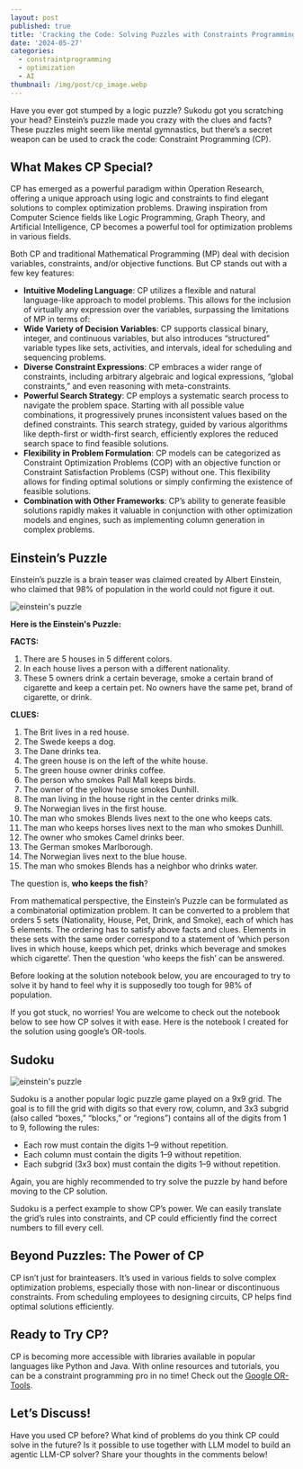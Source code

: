 ```yaml
---
layout: post
published: true
title: 'Cracking the Code: Solving Puzzles with Constraints Programming'
date: '2024-05-27'
categories:
  - constraintprogramming
  - optimization
  - AI
thumbnail: /img/post/cp_image.webp
---
```


Have you ever got stumped by a logic puzzle? Sukodu got you scratching your head? Einstein’s puzzle made you crazy with the clues and facts? These puzzles might seem like mental gymnastics, but there’s a secret weapon can be used to crack the code: Constraint Programming (CP).
<!--more-->

## What Makes CP Special?
CP has emerged as a powerful paradigm within Operation Research, offering a unique approach using logic and constraints to find elegant solutions to complex optimization problems. Drawing inspiration from Computer Science fields like Logic Programming, Graph Theory, and Artificial Intelligence, CP becomes a powerful tool for optimization problems in various fields.

Both CP and traditional Mathematical Programming (MP) deal with decision variables, constraints, and/or objective functions. But CP stands out with a few key features:

- **Intuitive Modeling Language**: CP utilizes a flexible and natural language-like approach to model problems. This allows for the inclusion of virtually any expression over the variables, surpassing the limitations of MP in terms of:
- **Wide Variety of Decision Variables**: CP supports classical binary, integer, and continuous variables, but also introduces “structured” variable types like sets, activities, and intervals, ideal for scheduling and sequencing problems.
- **Diverse Constraint Expressions**: CP embraces a wider range of constraints, including arbitrary algebraic and logical expressions, “global constraints,” and even reasoning with meta-constraints.
- **Powerful Search Strategy**: CP employs a systematic search process to navigate the problem space. Starting with all possible value combinations, it progressively prunes inconsistent values based on the defined constraints. This search strategy, guided by various algorithms like depth-first or width-first search, efficiently explores the reduced search space to find feasible solutions.
- **Flexibility in Problem Formulation**: CP models can be categorized as Constraint Optimization Problems (COP) with an objective function or Constraint Satisfaction Problems (CSP) without one. This flexibility allows for finding optimal solutions or simply confirming the existence of feasible solutions.
- **Combination with Other Frameworks**: CP’s ability to generate feasible solutions rapidly makes it valuable in conjunction with other optimization models and engines, such as implementing column generation in complex problems.

## Einstein’s Puzzle

Einstein’s puzzle is a brain teaser was claimed created by Albert Einstein, who claimed that 98% of population in the world could not figure it out.

![einstein's puzzle]({{site.baseurl}}/img/post/einstein_puzzle.webp)

**Here is the Einstein's Puzzle:**

**FACTS:**
1. There are 5 houses in 5 different colors.
2. In each house lives a person with a different nationality.
3. These 5 owners drink a certain beverage, smoke a certain brand of cigarette and keep a certain pet. No owners have the same pet, brand of cigarette, or drink.

**CLUES:**
1. The Brit lives in a red house.
2. The Swede keeps a dog.
3. The Dane drinks tea.
4. The green house is on the left of the white house.
5. The green house owner drinks coffee.
6. The person who smokes Pall Mall keeps birds.
7. The owner of the yellow house smokes Dunhill.
8. The man living in the house right in the center drinks milk.
9. The Norwegian lives in the first house.
10. The man who smokes Blends lives next to the one who keeps cats.
11. The man who keeps horses lives next to the man who smokes Dunhill.
12. The owner who smokes Camel drinks beer.
13. The German smokes Marlborough.
14. The Norwegian lives next to the blue house.
15. The man who smokes Blends has a neighbor who drinks water.

The question is, **who keeps the fish**?


From mathematical perspective, the Einstein’s Puzzle can be formulated as a combinatorial optimization problem. It can be converted to a problem that orders 5 sets (Nationality, House, Pet, Drink, and Smoke), each of which has 5 elements. The ordering has to satisfy above facts and clues. Elements in these sets with the same order correspond to a statement of ‘which person lives in which house, keeps which pet, drinks which beverage and smokes which cigarette‘. Then the question ‘who keeps the fish’ can be answered.

Before looking at the solution notebook below, you are encouraged to try to solve it by hand to feel why it is supposedly too tough for 98% of population.

If you got stuck, no worries! You are welcome to check out the notebook below to see how CP solves it with ease. Here is the notebook I created for the solution using google’s OR-tools.



<script src="https://gist.github.com/stonefl/e58711cb9b39b5be2675726d2e6916c6.js"></script>


## Sudoku
![einstein's puzzle]({{site.baseurl}}/img/post/sudoku.webp)

Sudoku is a another popular logic puzzle game played on a 9x9 grid. The goal is to fill the grid with digits so that every row, column, and 3x3 subgrid (also called “boxes,” “blocks,” or “regions”) contains all of the digits from 1 to 9, following the rules:

- Each row must contain the digits 1–9 without repetition.
- Each column must contain the digits 1–9 without repetition.
- Each subgrid (3x3 box) must contain the digits 1–9 without repetition.

Again, you are highly recommended to try solve the puzzle by hand before moving to the CP solution.

Sudoku is a perfect example to show CP’s power. We can easily translate the grid’s rules into constraints, and CP could efficiently find the correct numbers to fill every cell.

<script src="https://gist.github.com/stonefl/800aecaa6e0a8e80a97db39d7ca4e04c.js"></script>


## Beyond Puzzles: The Power of CP
CP isn’t just for brainteasers. It’s used in various fields to solve complex optimization problems, especially those with non-linear or discontinuous constraints. From scheduling employees to designing circuits, CP helps find optimal solutions efficiently.

## Ready to Try CP?
CP is becoming more accessible with libraries available in popular languages like Python and Java. With online resources and tutorials, you can be a constraint programming pro in no time! Check out the [Google OR-Tools](https://developers.google.com/optimization/cp).

## Let’s Discuss!
Have you used CP before? What kind of problems do you think CP could solve in the future? Is it possible to use together with LLM model to build an agentic LLM-CP solver? Share your thoughts in the comments below!





